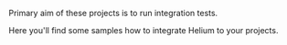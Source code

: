 Primary aim of these projects is to run integration tests.

Here you'll find some samples how to integrate Helium to your projects.
